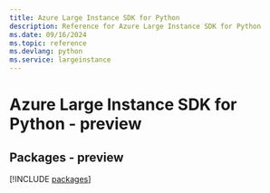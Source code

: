 ```yaml
---
title: Azure Large Instance SDK for Python
description: Reference for Azure Large Instance SDK for Python
ms.date: 09/16/2024
ms.topic: reference
ms.devlang: python
ms.service: largeinstance
---
```

# Azure Large Instance SDK for Python - preview
## Packages - preview
[!INCLUDE [packages](large-instance-index.md)]